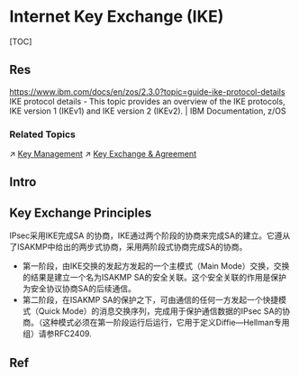 # Internet Key Exchange (IKE)

[TOC]



## Res

https://www.ibm.com/docs/en/zos/2.3.0?topic=guide-ike-protocol-details
IKE protocol details - This topic provides an overview of the IKE protocols, IKE version 1 (IKEv1) and IKE version 2 (IKEv2). | IBM Documentation, z/OS

### Related Topics
↗ [Key Management](../../../../../🚬%20Cryptology%20&%20Secure%20Communication/Key%20Management/Key%20Management.md)
↗ [Key Exchange & Agreement](../../../../../🚬%20Cryptology%20&%20Secure%20Communication/Key%20Management/📌%20Key%20Management%20Life%20Circle/👥%20Key%20Exchange%20&%20Agreement/Key%20Exchange%20&%20Agreement.md)



## Intro



## Key Exchange Principles
IPsec采用IKE完成SA 的协商，IKE通过两个阶段的协商来完成SA的建立。它遵从了ISAKMP中给出的两步式协商，采用两阶段式协商完成SA的协商。
- 第一阶段，由IKE交换的发起方发起的一个主模式（Main Mode）交换，交换的结果是建立一个名为ISAKMP SA的安全关联。这个安全关联的作用是保护为安全协议协商SA的后续通信。
- 第二阶段，在ISAKMP SA的保护之下，可由通信的任何一方发起一个快捷模式（Quick Mode）的消息交换序列，完成用于保护通信数据的IPsec SA的协商。（这种模式必须在第一阶段运行后运行，它用于定义Diffie—Hellman专用组）请参RFC2409.



## Ref

[👍 Does IPSec use IKE or ISAKMP? | StackExchange - Information Security]: https://security.stackexchange.com/q/35872/298278
[ISAKMP and IkE | Cisco]: https://learningnetwork.cisco.com/s/question/0D53i00000KsuAGCAZ/isakmp-and-ike
[What's the difference between IKE and ISAKMP ? | StackExchange - Network Engineering]: https://networkengineering.stackexchange.com/q/1/92965
